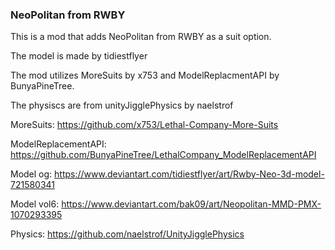 ### NeoPolitan from RWBY

This is a mod that adds NeoPolitan from RWBY as a suit option.

The model is made by tidiestflyer

The mod utilizes MoreSuits by x753 and ModelReplacmentAPI by BunyaPineTree.

The physiscs are from unityJigglePhysics by naelstrof

MoreSuits: https://github.com/x753/Lethal-Company-More-Suits

ModelReplacementAPI: https://github.com/BunyaPineTree/LethalCompany_ModelReplacementAPI

Model og: https://www.deviantart.com/tidiestflyer/art/Rwby-Neo-3d-model-721580341

Model vol6: https://www.deviantart.com/bak09/art/Neopolitan-MMD-PMX-1070293395

Physics: https://github.com/naelstrof/UnityJigglePhysics
